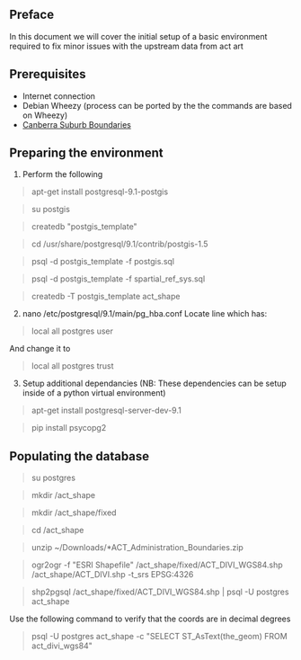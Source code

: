 ## Preface
In this document we will cover the initial setup of a basic environment required to fix minor issues with the upstream data from act art

## Prerequisites
- Internet connection
- Debian Wheezy (process can be ported by the the commands are based on Wheezy)
- [Canberra Suburb Boundaries](http://data.gov.au/dataset/canberra-suburb-boundaries)

## Preparing the environment

1) Perform the following
> apt-get install postgresql-9.1-postgis

> su postgis

> createdb "postgis_template"

> cd /usr/share/postgresql/9.1/contrib/postgis-1.5

> psql -d postgis_template -f postgis.sql

> psql -d postgis_template -f spartial_ref_sys.sql

> createdb -T postgis_template act_shape

2) nano /etc/postgresql/9.1/main/pg_hba.conf
Locate line which has: 
> local    all    postgres    user

And change it to

> local    all    postgres    trust

3) Setup additional dependancies (NB: These dependencies can be setup inside of a python virtual environment)
> apt-get install postgresql-server-dev-9.1

> pip install psycopg2

## Populating the database
> su postgres

> mkdir /act_shape

> mkdir /act_shape/fixed

> cd /act_shape

> unzip ~/Downloads/*ACT_Administration_Boundaries.zip

> ogr2ogr -f "ESRI Shapefile" /act_shape/fixed/ACT_DIVI_WGS84.shp /act_shape/ACT_DIVI.shp -t_srs EPSG:4326

> shp2pgsql /act_shape/fixed/ACT_DIVI_WGS84.shp | psql -U postgres act_shape

Use the following command to verify that the coords are in decimal degrees

> psql -U postgres act_shape -c "SELECT ST_AsText(the_geom) FROM act_divi_wgs84"
